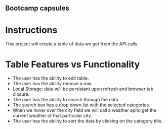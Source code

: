 ## Bootcamp capsules
# Instructions
This project will create a table of data we get from the API calls

# Table Features vs Functionality 
* The user has the ability to edit table.
* The user has the ability remove a row.
* Local Storage: data will be persistant upon refresh and browser tab closure.
* The user has the ability to search through the data.
* The search box has a drop down list with the selected categories.
* When we hover over the city field we will call a weather apito get the current weather of that particular city.
* The user has the ability to sort the data by clicking on the category title. 